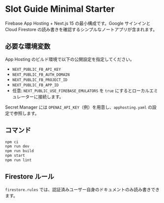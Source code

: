 # Slot Guide Minimal Starter

Firebase App Hosting + Next.js 15 の最小構成です。Google サインインと Cloud Firestore の読み書きを確認するシンプルなノートアプリが含まれます。

## 必要な環境変数
App Hosting のビルド環境で以下の公開設定を指定してください。

- `NEXT_PUBLIC_FB_API_KEY`
- `NEXT_PUBLIC_FB_AUTH_DOMAIN`
- `NEXT_PUBLIC_FB_PROJECT_ID`
- `NEXT_PUBLIC_FB_APP_ID`
- 任意: `NEXT_PUBLIC_USE_FIREBASE_EMULATORS` を `true` にするとローカルエミュレーターに接続します。

Secret Manager には `OPENAI_API_KEY`（例）を用意し、`apphosting.yaml` の設定で参照します。

## コマンド

```bash
npm ci
npm run dev
npm run build
npm start
npm run lint
```

## Firestore ルール
`firestore.rules` では、認証済みユーザー自身のドキュメントのみ読み書きできます。
